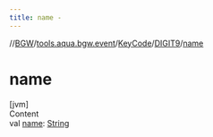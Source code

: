 ```yaml
---
title: name -
---
```

//[BGW](../../../../index.md)/[tools.aqua.bgw.event](../../index.md)/[KeyCode](../index.md)/[DIGIT9](index.md)/[name](name.md)



# name  
[jvm]  
Content  
val [name](name.md): [String](https://kotlinlang.org/api/latest/jvm/stdlib/kotlin/-string/index.html)  



